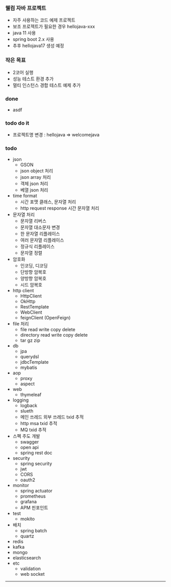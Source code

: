 ### 웰컴 자바 프로젝트
- 자주 사용하는 코드 예제 프로젝트
- 보조 프로젝트가 필요한 경우 hellojava-xxx
- java 11 사용
- spring boot 2.x 사용
- 추후 hellojava17 생성 예정

### 작은 목표
- 2코어 실행
- 성능 테스트 환경 추가
- 멀티 인스턴스 경합 테스트 예제 추가

### done
- asdf

### todo do it
- 프로젝트명 변경 : hellojava => welcomejava

### todo
- json
  - GSON
  - json object 처리
  - json array 처리
  - 객체 json 처리
  - 베열 json 처리
- time format
  - 시간 포맷 클래스, 문자열 처리
  - http request response 시간 문자열 처리
- 문자열 처리
  - 문자열 리버스
  - 문자열 대소문자 변경
  - 한 문자열 리플레이스
  - 여러 문자열 리플레이스
  - 정규식 리플레이스
  - 문자열 정렬
- 암호화
  - 인코딩, 디코딩
  - 단방향 암복호
  - 양방향 암복호
  - 시드 암복호
- http client
  - HttpClient
  - OkHttp
  - RestTemplate
  - WebClient
  - feignClient (OpenFeign)
- file 처리
  - file read write copy delete
  - directory read write copy delete
  - tar gz zip
- db
  - jpa
  - querydsl
  - jdbcTemplate
  - mybatis
- aop
  - proxy
  - aspect
- web
  - thymeleaf
- logging
  - logback
  - slueth
  - 메인 쓰레드 외부 쓰레드 txid 추적
  - http msa txid 추적
  - MQ txid 추적
- 스펙 주도 개발
  - swagger
  - open api
  - spring rest doc
- security
  - spring security
  - jwt
  - CORS
  - oauth2
- monitor
  - spring actuator
  - prometheus
  - grafana
  - APM 핀포인트
- test
  - mokito
- 배치
  - spring batch
  - quartz
- redis
- kafka
- mongo
- elasticsearch
- etc
  - validation
  - web socket

---
